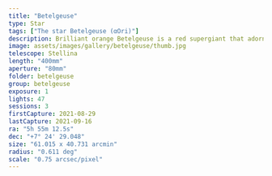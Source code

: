 ```yaml
---
title: "Betelgeuse"
type: Star
tags: ["The star Betelgeuse (αOri)"]
description: Brilliant orange Betelgeuse is a red supergiant that adorns Orion's shoulder and is one of the largest stars the human eye can perceive. In our solar system, the edge of Betelgeuse would extend beyond the orbit of Mars. 
image: assets/images/gallery/betelgeuse/thumb.jpg
telescope: Stellina
length: "400mm"
aperture: "80mm"
folder: betelgeuse
group: betelgeuse
exposure: 1
lights: 47
sessions: 3
firstCapture: 2021-08-29    
lastCapture: 2021-09-16
ra: "5h 55m 12.5s"
dec: "+7° 24' 29.048"
size: "61.015 x 40.731 arcmin"
radius: "0.611 deg"
scale: "0.75 arcsec/pixel"
---
```

